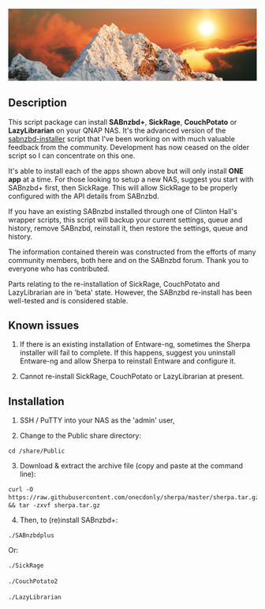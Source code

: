 ![icon](images/sherpa.wide.png) 

## Description

This script package can install **SABnzbd+**, **SickRage**, **CouchPotato** or **LazyLibrarian** on your QNAP NAS. It's the advanced version of the [sabnzbd-installer](https://forum.qnap.com/viewtopic.php?f=133&t=129696) script that I've been working on with much valuable feedback from the community. Development has now ceased on the older script so I can concentrate on this one. 

It's able to install each of the apps shown above but will only install **ONE app** at a time. For those looking to setup a new NAS, suggest you start with SABnzbd+ first, then SickRage. This will allow SickRage to be properly configured with the API details from SABnzbd.

If you have an existing SABnzbd installed through one of Clinton Hall's wrapper scripts, this script will backup your current settings, queue and history, remove SABnzbd, reinstall it, then restore the settings, queue and history.

The information contained therein was constructed from the efforts of many community members, both here and on the SABnzbd forum. Thank you to everyone who has contributed.

Parts relating to the re-installation of SickRage, CouchPotato and LazyLibrarian are in 'beta' state. However, the SABnzbd re-install has been well-tested and is considered stable.

## Known issues

1) If there is an existing installation of Entware-ng, sometimes the Sherpa installer will fail to complete. If this happens, suggest you uninstall Entware-ng and allow Sherpa to reinstall Entware and configure it.

2) Cannot re-install SickRage, CouchPotato or LazyLibrarian at present.

## Installation

1) SSH / PuTTY into your NAS as the 'admin' user,

2) Change to the Public share directory:

```
cd /share/Public
```

3) Download & extract the archive file (copy and paste at the command line):

```
curl -O https://raw.githubusercontent.com/onecdonly/sherpa/master/sherpa.tar.gz && tar -zxvf sherpa.tar.gz
```

4) Then, to (re)install SABnzbd+:

```
./SABnzbdplus
```

Or:

```
./SickRage

./CouchPotato2

./LazyLibrarian
```
